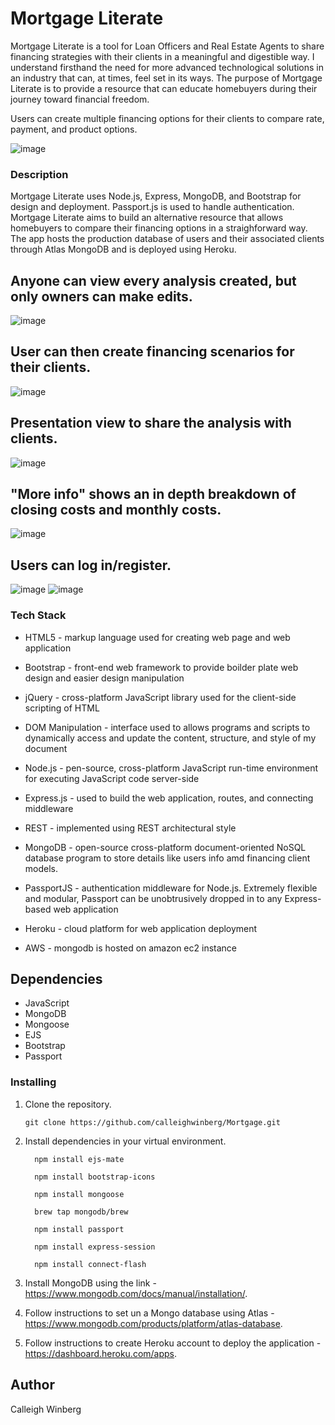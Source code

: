 # Mortgage Literate

Mortgage Literate is a tool for Loan Officers and Real Estate Agents to share financing strategies with their clients in a meaningful and digestible way. I understand firsthand the need for more advanced technological solutions in an industry that can, at times, feel set in its ways. The purpose of Mortgage Literate is to provide a resource that can educate homebuyers during their journey toward financial freedom. 

Users can create multiple financing options for their clients to compare rate, payment, and product options.

![image](https://github.com/user-attachments/assets/837736fe-bdc9-4151-a51d-691e2cd6850d)

### Description

Mortgage Literate uses Node.js, Express, MongoDB, and Bootstrap for design and deployment. Passport.js is used to handle authentication. Mortgage Literate aims to build an alternative resource that allows homebuyers to compare their financing options in a straighforward way. The app hosts the production database of users and their associated clients through Atlas MongoDB and is deployed using Heroku. 

## Anyone can view every analysis created, but only owners can make edits.
![image](https://github.com/user-attachments/assets/a5cbb6de-b37a-49b1-8f83-03c537c1b7cc)

## User can then create financing scenarios for their clients.
![image](https://github.com/user-attachments/assets/9da6dc82-e058-4ae6-ad11-5d0393f1e8c8)

## Presentation view to share the analysis with clients. 
![image](https://github.com/user-attachments/assets/3551cace-09e1-47d0-8e82-53deb7fdf5fc)

## "More info" shows an in depth breakdown of closing costs and monthly costs.
![image](https://github.com/user-attachments/assets/4a181940-1a52-4e79-9386-2f1c70c07bb3)


## Users can log in/register. 
![image](https://github.com/user-attachments/assets/4b317617-c727-4cf3-8547-6a540097b9d4) ![image](https://github.com/user-attachments/assets/0cc910cb-bced-4c52-b12d-bb4b045eea25)



### Tech Stack
* HTML5 - markup language used for creating web page and web application

* Bootstrap - front-end web framework to provide boilder plate web design and easier design manipulation 

* jQuery - cross-platform JavaScript library used for the client-side scripting of HTML

* DOM Manipulation - interface used to allows programs and scripts to dynamically access and update the content, structure, and style of my document

* Node.js - pen-source, cross-platform JavaScript run-time environment for executing JavaScript code server-side

* Express.js - used to build the web application, routes, and connecting middleware

* REST - implemented using REST architectural style

* MongoDB - open-source cross-platform document-oriented NoSQL database program to store details like users info amd financing client models.

* PassportJS - authentication middleware for Node.js. Extremely flexible and modular, Passport can be unobtrusively dropped in to any Express-based web application

* Heroku - cloud platform for web application deployment 

* AWS - mongodb is hosted on amazon ec2 instance

## Dependencies
* JavaScript
* MongoDB
* Mongoose
* EJS
* Bootstrap
* Passport

### Installing

1. Clone the repository. 
   ```
   git clone https://github.com/calleighwinberg/Mortgage.git
   ```
2. Install dependencies in your virtual environment.
    
         npm install ejs-mate
         
         npm install bootstrap-icons 
         
         npm install mongoose
         
         brew tap mongodb/brew
         
         npm install passport
         
         npm install express-session
         
         npm install connect-flash
   

3. Install MongoDB using the link - https://www.mongodb.com/docs/manual/installation/.

4. Follow instructions to set un a Mongo database using Atlas - https://www.mongodb.com/products/platform/atlas-database.
 
7. Follow instructions to create Heroku account to deploy the application - https://dashboard.heroku.com/apps.



## Author

Calleigh Winberg
